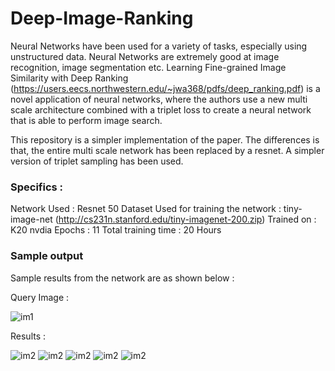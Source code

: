 # Deep-Image-Ranking

Neural Networks have been used for a variety of tasks, especially using unstructured data. Neural Networks are extremely good at image recognition, image segmentation etc. Learning Fine-grained Image Similarity with Deep Ranking (https://users.eecs.northwestern.edu/~jwa368/pdfs/deep_ranking.pdf) is a novel application of neural networks, where the authors use a new multi scale architecture combined with a triplet loss to create a neural network that is able to perform image search.

This repository is a simpler implementation of the paper. The differences is that, the entire multi scale network has been replaced by a resnet. A simpler version of triplet sampling has been used. 

### Specifics :
Network Used : Resnet 50
Dataset Used for training the network : tiny-image-net (http://cs231n.stanford.edu/tiny-imagenet-200.zip)
Trained on : K20 nvdia
Epochs : 11
Total training time : 20 Hours

### Sample output
Sample results from the network are as shown below :

Query Image : 

![im1](https://github.com/SathwikTejaswi/Deep-Image-Ranking/blob/master/sample_outputs/example1/query.JPEG)

Results :

![im2](https://github.com/SathwikTejaswi/Deep-Image-Ranking/blob/master/sample_outputs/example1/result1.JPEG)
![im2](https://github.com/SathwikTejaswi/Deep-Image-Ranking/blob/master/sample_outputs/example1/result2.JPEG)
![im2](https://github.com/SathwikTejaswi/Deep-Image-Ranking/blob/master/sample_outputs/example1/result3.JPEG)
![im2](https://github.com/SathwikTejaswi/Deep-Image-Ranking/blob/master/sample_outputs/example1/result4.JPEG)
![im2](https://github.com/SathwikTejaswi/Deep-Image-Ranking/blob/master/sample_outputs/example1/result5.JPEG)
